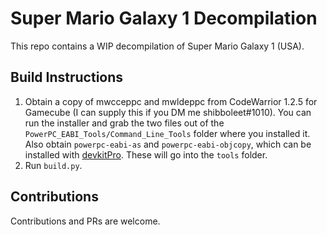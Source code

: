 # Super Mario Galaxy 1 Decompilation

This repo contains a WIP decompilation of Super Mario Galaxy 1 (USA).

## Build Instructions

1. Obtain a copy of mwcceppc and mwldeppc from CodeWarrior 1.2.5 for Gamecube (I can supply this if you DM me shibboleet#1010). You can run the installer and grab the two files out of the `PowerPC_EABI_Tools/Command_Line_Tools` folder where you installed it. Also obtain `powerpc-eabi-as` and `powerpc-eabi-objcopy`, which can be installed with [devkitPro](https://devkitpro.org/wiki/Getting_Started). These will go into the `tools` folder.
2. Run `build.py`.

## Contributions

Contributions and PRs are welcome.